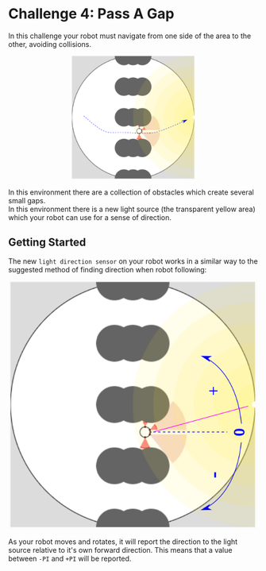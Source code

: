 # Challenge 4: Pass A Gap

In this challenge your robot must navigate from one side of the area to the other, avoiding collisions.  

<p align="center">
<img src="https://github.com/paulodowd/SummerSchool2022/blob/main/images/p5_pass_a_gap.png?raw=true" width=250>
</p>

In this environment there are a collection of obstacles which create several small gaps.  
In this environment there is a new light source (the transparent yellow area) which your robot can use for a sense of direction.

## Getting Started

The new `light direction sensor` on your robot works in a similar way to the suggested method of finding direction when robot following:

<p align="center">
  <img src="https://github.com/paulodowd/SummerSchool2022/blob/main/images/p5_light_dir.png?raw=true" width=500>
</p>

As your robot moves and rotates, it will report the direction to the light source relative to it's own forward direction.  This means that a value between `-PI` and `+PI` will be reported. 

